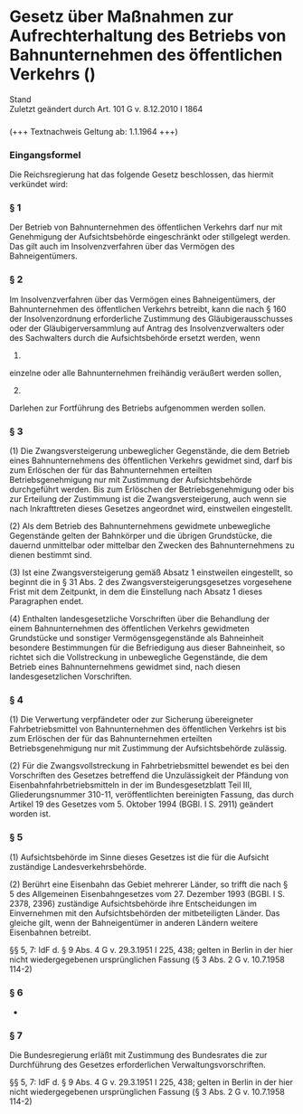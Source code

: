 Gesetz über Maßnahmen zur Aufrechterhaltung des Betriebs von Bahnunternehmen des öffentlichen Verkehrs ()
=========================================================================================================

Stand  
Zuletzt geändert durch Art. 101 G v. 8.12.2010 I 1864

### 

(+++ Textnachweis Geltung ab: 1.1.1964 +++)

### Eingangsformel

Die Reichsregierung hat das folgende Gesetz beschlossen, das hiermit verkündet wird:

### § 1

Der Betrieb von Bahnunternehmen des öffentlichen Verkehrs darf nur mit Genehmigung der Aufsichtsbehörde eingeschränkt oder stillgelegt werden. Das gilt auch im Insolvenzverfahren über das Vermögen des Bahneigentümers.

### § 2

Im Insolvenzverfahren über das Vermögen eines Bahneigentümers, der Bahnunternehmen des öffentlichen Verkehrs betreibt, kann die nach § 160 der Insolvenzordnung erforderliche Zustimmung des Gläubigerausschusses oder der Gläubigerversammlung auf Antrag des Insolvenzverwalters oder des Sachwalters durch die Aufsichtsbehörde ersetzt werden, wenn

1.  
einzelne oder alle Bahnunternehmen freihändig veräußert werden sollen,

2.  
Darlehen zur Fortführung des Betriebs aufgenommen werden sollen.

### § 3

(1) Die Zwangsversteigerung unbeweglicher Gegenstände, die dem Betrieb eines Bahnunternehmens des öffentlichen Verkehrs gewidmet sind, darf bis zum Erlöschen der für das Bahnunternehmen erteilten Betriebsgenehmigung nur mit Zustimmung der Aufsichtsbehörde durchgeführt werden. Bis zum Erlöschen der Betriebsgenehmigung oder bis zur Erteilung der Zustimmung ist die Zwangsversteigerung, auch wenn sie nach Inkrafttreten dieses Gesetzes angeordnet wird, einstweilen eingestellt.

(2) Als dem Betrieb des Bahnunternehmens gewidmete unbewegliche Gegenstände gelten der Bahnkörper und die übrigen Grundstücke, die dauernd unmittelbar oder mittelbar den Zwecken des Bahnunternehmens zu dienen bestimmt sind.

(3) Ist eine Zwangsversteigerung gemäß Absatz 1 einstweilen eingestellt, so beginnt die in § 31 Abs. 2 des Zwangsversteigerungsgesetzes vorgesehene Frist mit dem Zeitpunkt, in dem die Einstellung nach Absatz 1 dieses Paragraphen endet.

(4) Enthalten landesgesetzliche Vorschriften über die Behandlung der einem Bahnunternehmen des öffentlichen Verkehrs gewidmeten Grundstücke und sonstiger Vermögensgegenstände als Bahneinheit besondere Bestimmungen für die Befriedigung aus dieser Bahneinheit, so richtet sich die Vollstreckung in unbewegliche Gegenstände, die dem Betrieb eines Bahnunternehmens gewidmet sind, nach diesen landesgesetzlichen Vorschriften.

### § 4

(1) Die Verwertung verpfändeter oder zur Sicherung übereigneter Fahrbetriebsmittel von Bahnunternehmen des öffentlichen Verkehrs ist bis zum Erlöschen der für das Bahnunternehmen erteilten Betriebsgenehmigung nur mit Zustimmung der Aufsichtsbehörde zulässig.

(2) Für die Zwangsvollstreckung in Fahrbetriebsmittel bewendet es bei den Vorschriften des Gesetzes betreffend die Unzulässigkeit der Pfändung von Eisenbahnfahrbetriebsmitteln in der im Bundesgesetzblatt Teil III, Gliederungsnummer 310-11, veröffentlichten bereinigten Fassung, das durch Artikel 19 des Gesetzes vom 5. Oktober 1994 (BGBl. I S. 2911) geändert worden ist.

### § 5

(1) Aufsichtsbehörde im Sinne dieses Gesetzes ist die für die Aufsicht zuständige Landesverkehrsbehörde.

(2) Berührt eine Eisenbahn das Gebiet mehrerer Länder, so trifft die nach § 5 des Allgemeinen Eisenbahngesetzes vom 27. Dezember 1993 (BGBl. I S. 2378, 2396) zuständige Aufsichtsbehörde ihre Entscheidungen im Einvernehmen mit den Aufsichtsbehörden der mitbeteiligten Länder. Das gleiche gilt, wenn der Bahneigentümer in anderen Ländern weitere Eisenbahnen betreibt.

§§ 5, 7: IdF d. § 9 Abs. 4 G v. 29.3.1951 I 225, 438; gelten in Berlin in der hier nicht wiedergegebenen ursprünglichen Fassung (§ 3 Abs. 2 G v. 10.7.1958 114-2)

### § 6

-

### § 7

Die Bundesregierung erläßt mit Zustimmung des Bundesrates die zur Durchführung des Gesetzes erforderlichen Verwaltungsvorschriften.

§§ 5, 7: IdF d. § 9 Abs. 4 G v. 29.3.1951 I 225, 438; gelten in Berlin in der hier nicht wiedergegebenen ursprünglichen Fassung (§ 3 Abs. 2 G v. 10.7.1958 114-2)
